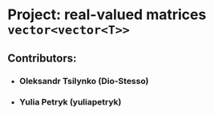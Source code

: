 # Project: real-valued matrices `vector<vector<T>>`

## Contributors:
- ### Oleksandr Tsilynko (Dio-Stesso)
- ### Yulia Petryk (yuliapetryk)